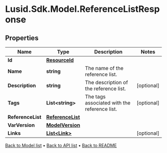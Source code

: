 # Lusid.Sdk.Model.ReferenceListResponse

## Properties

Name | Type | Description | Notes
------------ | ------------- | ------------- | -------------
**Id** | [**ResourceId**](ResourceId.md) |  | 
**Name** | **string** | The name of the reference list. | 
**Description** | **string** | The description of the reference list. | [optional] 
**Tags** | **List&lt;string&gt;** | The tags associated with the reference list. | [optional] 
**ReferenceList** | [**ReferenceList**](ReferenceList.md) |  | 
**VarVersion** | [**ModelVersion**](ModelVersion.md) |  | 
**Links** | [**List&lt;Link&gt;**](Link.md) |  | [optional] 

[Back to Model list](../README.md#documentation-for-models) &#8226; [Back to API list](../README.md#documentation-for-api-endpoints) &#8226; [Back to README](../README.md)

